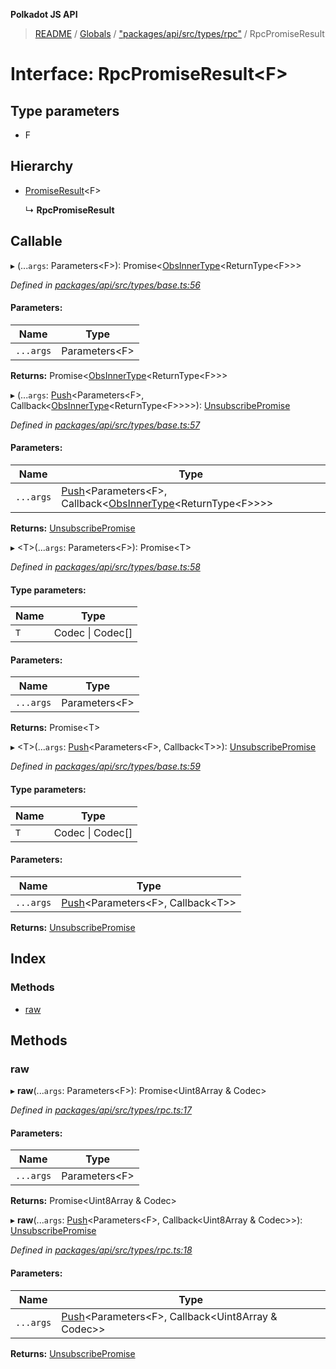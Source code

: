 **Polkadot JS API**

> [README](../README.md) / [Globals](../globals.md) / ["packages/api/src/types/rpc"](../modules/_packages_api_src_types_rpc_.md) / RpcPromiseResult

# Interface: RpcPromiseResult\<**F**>

## Type parameters

* F

## Hierarchy

* [PromiseResult](_packages_api_src_types_base_.promiseresult.md)\<F>

  ↳ **RpcPromiseResult**

## Callable

▸ (...`args`: Parameters\<F>): Promise\<[ObsInnerType](../modules/_packages_api_src_types_base_.md#obsinnertype)\<ReturnType\<F>>>

*Defined in [packages/api/src/types/base.ts:56](https://github.com/polkadot-js/api/blob/27c58b930/packages/api/src/types/base.ts#L56)*

#### Parameters:

Name | Type |
------ | ------ |
`...args` | Parameters\<F> |

**Returns:** Promise\<[ObsInnerType](../modules/_packages_api_src_types_base_.md#obsinnertype)\<ReturnType\<F>>>

▸ (...`args`: [Push](../modules/_packages_api_src_types_base_.md#push)\<Parameters\<F>, Callback\<[ObsInnerType](../modules/_packages_api_src_types_base_.md#obsinnertype)\<ReturnType\<F>>>>): [UnsubscribePromise](../modules/_packages_api_src_types_base_.md#unsubscribepromise)

*Defined in [packages/api/src/types/base.ts:57](https://github.com/polkadot-js/api/blob/27c58b930/packages/api/src/types/base.ts#L57)*

#### Parameters:

Name | Type |
------ | ------ |
`...args` | [Push](../modules/_packages_api_src_types_base_.md#push)\<Parameters\<F>, Callback\<[ObsInnerType](../modules/_packages_api_src_types_base_.md#obsinnertype)\<ReturnType\<F>>>> |

**Returns:** [UnsubscribePromise](../modules/_packages_api_src_types_base_.md#unsubscribepromise)

▸ \<T>(...`args`: Parameters\<F>): Promise\<T>

*Defined in [packages/api/src/types/base.ts:58](https://github.com/polkadot-js/api/blob/27c58b930/packages/api/src/types/base.ts#L58)*

#### Type parameters:

Name | Type |
------ | ------ |
`T` | Codec \| Codec[] |

#### Parameters:

Name | Type |
------ | ------ |
`...args` | Parameters\<F> |

**Returns:** Promise\<T>

▸ \<T>(...`args`: [Push](../modules/_packages_api_src_types_base_.md#push)\<Parameters\<F>, Callback\<T>>): [UnsubscribePromise](../modules/_packages_api_src_types_base_.md#unsubscribepromise)

*Defined in [packages/api/src/types/base.ts:59](https://github.com/polkadot-js/api/blob/27c58b930/packages/api/src/types/base.ts#L59)*

#### Type parameters:

Name | Type |
------ | ------ |
`T` | Codec \| Codec[] |

#### Parameters:

Name | Type |
------ | ------ |
`...args` | [Push](../modules/_packages_api_src_types_base_.md#push)\<Parameters\<F>, Callback\<T>> |

**Returns:** [UnsubscribePromise](../modules/_packages_api_src_types_base_.md#unsubscribepromise)

## Index

### Methods

* [raw](_packages_api_src_types_rpc_.rpcpromiseresult.md#raw)

## Methods

### raw

▸ **raw**(...`args`: Parameters\<F>): Promise\<Uint8Array & Codec>

*Defined in [packages/api/src/types/rpc.ts:17](https://github.com/polkadot-js/api/blob/27c58b930/packages/api/src/types/rpc.ts#L17)*

#### Parameters:

Name | Type |
------ | ------ |
`...args` | Parameters\<F> |

**Returns:** Promise\<Uint8Array & Codec>

▸ **raw**(...`args`: [Push](../modules/_packages_api_src_types_base_.md#push)\<Parameters\<F>, Callback\<Uint8Array & Codec>>): [UnsubscribePromise](../modules/_packages_api_src_types_base_.md#unsubscribepromise)

*Defined in [packages/api/src/types/rpc.ts:18](https://github.com/polkadot-js/api/blob/27c58b930/packages/api/src/types/rpc.ts#L18)*

#### Parameters:

Name | Type |
------ | ------ |
`...args` | [Push](../modules/_packages_api_src_types_base_.md#push)\<Parameters\<F>, Callback\<Uint8Array & Codec>> |

**Returns:** [UnsubscribePromise](../modules/_packages_api_src_types_base_.md#unsubscribepromise)

